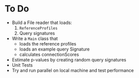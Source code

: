 # To Do
* Build a File reader that loads:
    1. `ReferenceProfiles`
    1. Query signatures
* Write a `Main` class that
    * loads the reference profiles
    * loads an example query Signature
    * calculates connectionScores
* Estimate p-values by creating random query signatures
* Unit Tests
* Try and run parallel on local machine and test performance
